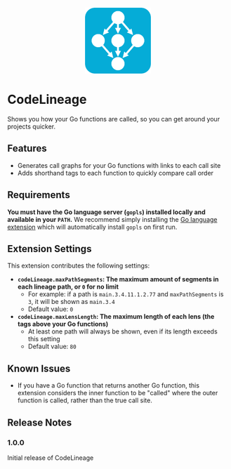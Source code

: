 <p align=center>
  <img src="logo.png" width="150" />
</p>

# CodeLineage

Shows you how your Go functions are called, so you can get around your projects quicker.

## Features

- Generates call graphs for your Go functions with links to each call site
- Adds shorthand tags to each function to quickly compare call order

## Requirements

**You must have the Go language server (`gopls`) installed locally and available in your `PATH`.** We recommend simply installing the [Go language extension](https://marketplace.visualstudio.com/items?itemName=golang.go) which will automatically install `gopls` on first run.

## Extension Settings

This extension contributes the following settings:

- **`codeLineage.maxPathSegments`: The maximum amount of segments in each lineage path, or `0` for no limit**
  - For example: if a path is `main.3.4.11.1.2.77` and `maxPathSegments` is `3`, it will be shown as `main.3.4`
  - Default value: `0`
- **`codeLineage.maxLensLength`: The maximum length of each lens (the tags above your Go functions)**
  - At least one path will always be shown, even if its length exceeds this setting
  - Default value: `80`

## Known Issues

- If you have a Go function that returns another Go function, this extension considers the inner function to be "called" where the outer function is called, rather than the true call site.

## Release Notes

### 1.0.0

Initial release of CodeLineage
